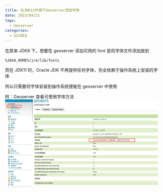 ```yaml
---
title: 在JDK11环境下Geoserver添加字体
date: 2023/04/21
tags:
  - Geoserver
categories:
  - GIS相关
---
```


在原来 JDK8 下，想要在 geoserver 添加可用的 font 是将字体文件添加放到

```
%JAVA_HOME%/jre/lib/fonts
```

而在 JDK11 时，Oracle JDK 不再提供任何字体，完全依赖于操作系统上安装的字体

所以只需要将字体安装到操作系统便能在 geoserver 中使用

附：Geoserver 查看可使用字体方法
![](../../img/20230421114124.png)
